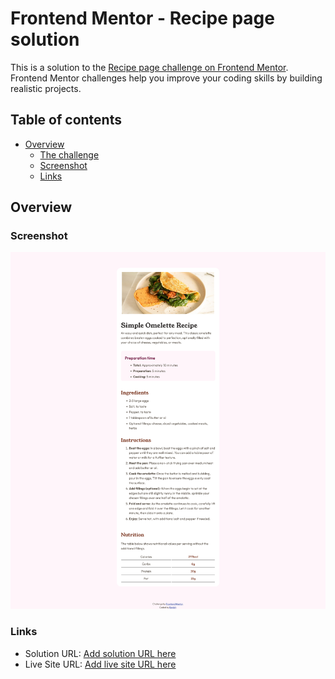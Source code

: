 # Frontend Mentor - Recipe page solution

This is a solution to the [Recipe page challenge on Frontend Mentor](https://www.frontendmentor.io/challenges/recipe-page-KiTsR8QQKm). Frontend Mentor challenges help you improve your coding skills by building realistic projects. 

## Table of contents

- [Overview](#overview)
  - [The challenge](#the-challenge)
  - [Screenshot](#screenshot)
  - [Links](#links)

## Overview

### Screenshot

![](./screenshot.png)

### Links

- Solution URL: [Add solution URL here](https://github.com/Rapbit27/04_Recipe_Page)
- Live Site URL: [Add live site URL here](https://rapbit27.github.io/04_Recipe_Page/)


